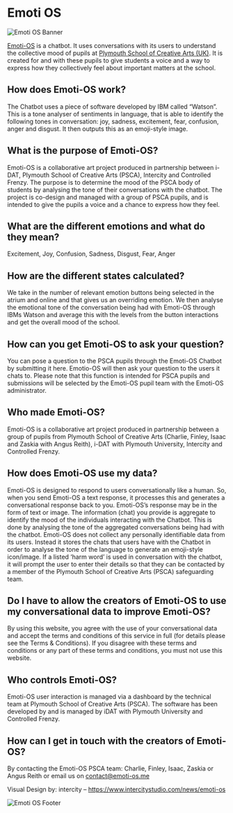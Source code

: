 # **Emoti OS**

![Emoti OS Banner](https://i-dat.org/wp-content/blogs.dir/28/files/2017/11/Intercity_Emoti-OS_1-largex2-ffaf00faa172aaeb90342f99b47e4792.jpg)

[Emoti-OS](https://emoti-os.me/) is a chatbot. It uses conversations with its users to understand the collective mood of pupils at [Plymouth School of Creative Arts (UK)](http://plymouthschoolofcreativearts.co.uk/). It is created for and with these pupils to give students a voice and a way to express how they collectively feel about important matters at the school.

## **How does Emoti-OS work?**

The Chatbot uses a piece of software developed by IBM called “Watson”. This is a tone analyser of sentiments in language, that is able to identify the following tones in conversation: joy, sadness, excitement, fear, confusion, anger and disgust. It then outputs this as an emoji-style image.

## **What is the purpose of Emoti-OS?**

Emoti-OS is a collaborative art project produced in partnership between i-DAT, Plymouth School of Creative Arts (PSCA), Intercity and Controlled Frenzy. The purpose is to determine the mood of the PSCA body of students by analysing the tone of their conversations with the chatbot. The project is co-design and managed with a group of PSCA pupils, and is intended to give the pupils a voice and a chance to express how they feel.

## **What are the different emotions and what do they mean?**

Excitement, Joy, Confusion, Sadness, Disgust, Fear, Anger

## **How are the different states calculated?**

We take in the number of relevant emotion buttons being selected in the atrium and online and that gives us an overriding emotion. We then analyse the emotional tone of the conversation being had with Emoti-OS through IBMs Watson and average this with the levels from the button interactions and get the overall mood of the school.

## **How can you get Emoti-OS to ask your question?**

You can pose a question to the PSCA pupils through the Emoti-OS Chatbot by submitting it here. Emotio-OS will then ask your question to the users it chats to.
Please note that this function is intended for PSCA pupils and submissions will be selected by the Emoti-OS pupil team with the Emoti-OS administrator.

## **Who made Emoti-OS?**

Emoti-OS is a collaborative art project produced in partnership between a group of pupils from Plymouth School of Creative Arts (Charlie, Finley, Isaac and Zaskia with Angus Reith), i-DAT with Plymouth University, Intercity and Controlled Frenzy.

## **How does Emoti-OS use my data?**

Emoti-OS is designed to respond to users conversationally like a human. So, when you send Emoti-OS a text response, it processes this and generates a conversational response back to you. Emoti-OS’s response may be in the form of text or image. The information (chat) you provide is aggregate to identify the mood of the individuals interacting with the Chatbot. This is done by analysing the tone of the aggregated conversations being had with the chatbot.
Emoti-OS does not collect any personally identifiable data from its users. Instead it stores the chats that users have with the Chatbot in order to analyse the tone of the language to generate an emoji-style icon/image. If a listed ‘harm word’ is used in conversation with the chatbot, it will prompt the user to enter their details so that they can be contacted by a member of the Plymouth School of Creative Arts (PSCA) safeguarding team.

## **Do I have to allow the creators of Emoti-OS to use my conversational data to improve Emoti-OS?**

By using this website, you agree with the use of your conversational data and accept the terms and conditions of this service in full (for details please see the Terms & Conditions). If you disagree with these terms and conditions or any part of these terms and conditions, you must not use this website.

## **Who controls Emoti-OS?**

Emoti-OS user interaction is managed via a dashboard by the technical team at Plymouth School of Creative Arts (PSCA). The software has been developed by and is managed by iDAT with Plymouth University and Controlled Frenzy.

## **How can I get in touch with the creators of Emoti-OS?**

By contacting the Emoti-OS PSCA team: Charlie, Finley, Isaac, Zaskia or Angus Reith or email us on contact@emoti-os.me

Visual Design by: intercity – https://www.intercitystudio.com/news/emoti-os

![Emoti OS Footer](https://i-dat.org/wp-content/blogs.dir/28/files/2017/11/Intercity_Emoti-OS_2-largex2-1d2def4f2095a212325b254760e50cf2.jpg)

